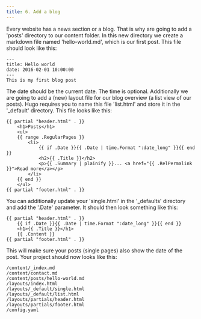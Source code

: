 ```yaml
---
title: 6. Add a blog
---
```


Every website has a news section or a blog. That is why are going to add a 'posts' directory to our content folder. In this new directory we create a markdown file named 'hello-world.md', which is our first post. This file should look like this:

```
---
title: Hello world
date: 2016-02-01 10:00:00
---
This is my first blog post
```

The date should be the current date. The time is optional. Additionally we are going to add a (new) layout file for our blog overview (a list view of our posts). Hugo requires you to name this file 'list.html' and store it in the '_default' directory. This file looks like this:

```
{{ partial "header.html" . }}
    <h1>Posts</h1>
    <ul>
    {{ range .RegularPages }}
        <li>
            {{ if .Date }}{{ .Date | time.Format ":date_long" }}{{ end }}
            <h2>{{ .Title }}</h2>
            <p>{{ .Summary | plainify }}... <a href="{{ .RelPermalink }}">Read more</a></p>
        </li>
    {{ end }}
    </ul>
{{ partial "footer.html" . }}
```

You can additionally update your 'single.html' in the '_defaults' directory and add the '.Date' parameter. It should then look something like this:

```
{{ partial "header.html" . }}
    {{ if .Date }}{{ .Date | time.Format ":date_long" }}{{ end }}
    <h1>{{ .Title }}</h1>
    {{ .Content }}
{{ partial "footer.html" . }}
```

This will make sure your posts (single pages) also show the date of the post. Your project should now looks like this:

```
/content/_index.md
/content/contact.md
/content/posts/hello-world.md
/layouts/index.html
/layouts/_default/single.html
/layouts/_default/list.html
/layouts/partials/header.html
/layouts/partials/footer.html
/config.yaml
```